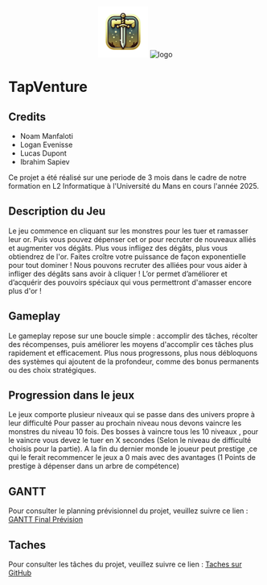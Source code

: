 <div align="center">
  <img style="width:100px;height:auto;" src="https://github.com/nmanfaloti/TapVenture/blob/main/assets/ui/logo.png?raw=true" alt="logo">
  <img style="width:auto;height:100px;" src="https://emploi.univ-lemans.fr/wp-content/uploads/sites/312/2020/05/logo-LeMansUniversite-300x157.png" alt="logo">
</div>

# TapVenture 

## Credits

- Noam Manfaloti
- Logan Evenisse
- Lucas Dupont
- Ibrahim Sapiev

Ce projet a été réalisé sur une periode de 3 mois dans le cadre de notre formation en L2 Informatique à l'Université du Mans en cours l'année 2025.

## Description du Jeu

Le jeu commence en cliquant sur les monstres pour les tuer et ramasser leur or. Puis vous pouvez dépenser cet or pour recruter de nouveaux alliés et augmenter vos dégâts. Plus vous infligez des dégâts, plus vous obtiendrez de l'or. Faites croître votre puissance de façon exponentielle pour tout dominer !
Nous pouvons recruter des alliées pour vous aider à infliger des dégâts sans avoir à cliquer ! 
L’or permet d’améliorer et d’acquérir des pouvoirs spéciaux qui vous permettront d'amasser encore plus d'or !


## Gameplay

Le gameplay repose sur une boucle simple : accomplir des tâches, récolter des récompenses, puis améliorer les moyens d'accomplir ces tâches plus rapidement et efficacement. Plus nous progressons, plus nous débloquons des systèmes qui ajoutent de la profondeur, comme des bonus permanents ou des choix stratégiques.

## Progression dans le jeux 

Le jeux comporte plusieur niveaux qui se passe dans des univers propre à leur difficulté
Pour passer au prochain niveau nous devons vaincre les monstres du niveau 10 fois.
Des bosses à vaincre tous les 10 niveaux , pour le vaincre vous devez le tuer en X secondes (Selon le niveau de difficulté choisis pour la partie).
A la fin du dernier monde le joueur peut prestige ,ce qui le ferait recommencer le jeux a 0 mais avec des avantages (1 Points de prestige à dépenser dans un arbre de compétence)

## GANTT

Pour consulter le planning prévisionnel du projet, veuillez suivre ce lien : [GANTT Final Prévision](https://docs.google.com/spreadsheets/d/1jvVkITa50-fjbtQPN5y54wZTgIkTPtt-_RPIWB4DkVM/edit?usp=sharing)

## Taches

Pour consulter les tâches du projet, veuillez suivre ce lien : [Taches sur GitHub](https://github.com/users/nmanfaloti/projects/2)
